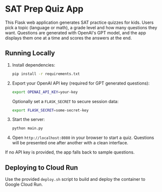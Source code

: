 # SAT Prep Quiz App

This Flask web application generates SAT practice quizzes for kids.
Users pick a topic (language or math), a grade level and how many questions
they want. Questions are generated with OpenAI's GPT model, and the app
displays them one at a time and scores the answers at the end.

## Running Locally

1. Install dependencies:
   ```bash
   pip install -r requirements.txt
   ```
2. Export your OpenAI API key (required for GPT generated questions):
   ```bash
   export OPENAI_API_KEY=your-key
   ```
   Optionally set a `FLASK_SECRET` to secure session data:
   ```bash
   export FLASK_SECRET=some-secret-key
   ```
3. Start the server:
   ```bash
   python main.py
   ```
4. Open `http://localhost:8080` in your browser to start a quiz. Questions
   will be presented one after another with a clean interface.

If no API key is provided, the app falls back to sample questions.

## Deploying to Cloud Run

Use the provided `deploy.sh` script to build and deploy the container to
Google Cloud Run.

